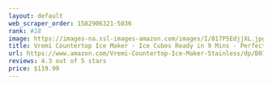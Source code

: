 ```yaml
---
layout: default 
﻿web_scraper_order: 1582906321-5036
rank: #18
image: https://images-na.ssl-images-amazon.com/images/I/817P5EdjjXL.jpg
title: Vremi Countertop Ice Maker - Ice Cubes Ready in 9 Mins - Perfect for Water Bottles, Mixed Drinks…
url: https://www.amazon.com/Vremi-Countertop-Ice-Maker-Stainless/dp/B07H7SGQ52/ref=zg_mw_appliances_18?_encoding=UTF8&psc=1&refRID=M7PB36KB41DN6B2Q64BK
reviews: 4.3 out of 5 stars
price: $119.99 
---
```

